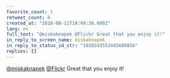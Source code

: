 ```yaml
---
favorite_count: 1
retweet_count: 0
created_at: "2018-08-11T18:49:36.000Z"
lang: en
full_text: "@miskaknapek @Flickr Great that you enjoy it!"
in_reply_to_screen_name: miskaknapek
in_reply_to_status_id_str: "1028343552445689856"
replies: []
---
```


[@miskaknapek](https://twitter.com/miskaknapek)
[@Flickr](https://twitter.com/Flickr) Great that you enjoy it!
